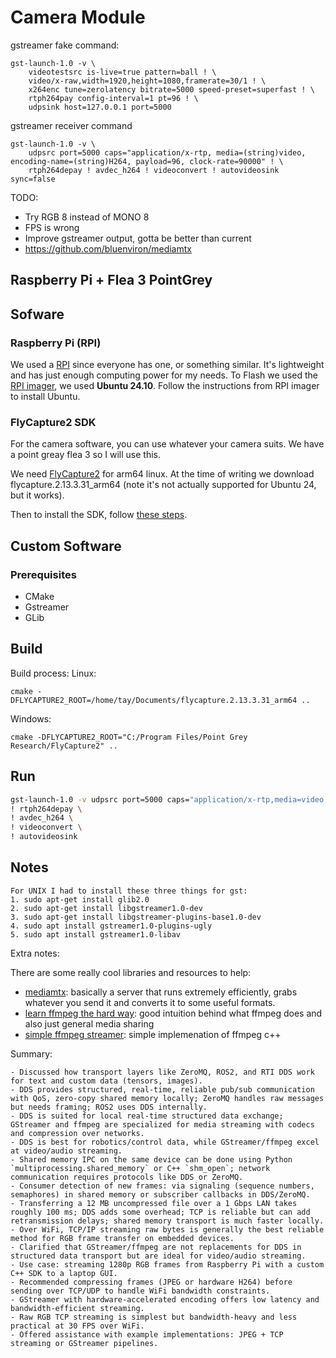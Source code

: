 # Camera Module

gstreamer fake command:
```
gst-launch-1.0 -v \
    videotestsrc is-live=true pattern=ball ! \
    video/x-raw,width=1920,height=1080,framerate=30/1 ! \
    x264enc tune=zerolatency bitrate=5000 speed-preset=superfast ! \
    rtph264pay config-interval=1 pt=96 ! \
    udpsink host=127.0.0.1 port=5000
```
gstreamer receiver command

```
gst-launch-1.0 -v \
    udpsrc port=5000 caps="application/x-rtp, media=(string)video, encoding-name=(string)H264, payload=96, clock-rate=90000" ! \
    rtph264depay ! avdec_h264 ! videoconvert ! autovideosink sync=false
```

TODO:
- Try RGB 8 instead of MONO 8
- FPS is wrong
- Improve gstreamer output, gotta be better than current
- https://github.com/bluenviron/mediamtx

## Raspberry Pi + Flea 3 PointGrey

## Sofware

### Raspberry Pi (RPI)

We used a [RPI](https://www.raspberrypi.com) since everyone has one, or something similar. It's lightweight and has just enough computing power for my needs. To Flash we used the [RPI imager](https://www.raspberrypi.com/software/), we used **Ubuntu 24.10**. Follow the instructions from RPI imager to install Ubuntu.

### FlyCapture2 SDK

For the camera software, you can use whatever your camera suits. We have a point greay flea 3 so I will use this.

We need [FlyCapture2](https://www.teledynevisionsolutions.com/en-gb/products/flycapture-sdk/) for arm64 linux. At the time of writing we download flycapture.2.13.3.31_arm64 (note it's not actually supported for Ubuntu 24, but it works).

Then to install the SDK, follow [these steps](https://www.teledynevisionsolutions.com/en-gb/support/support-center/application-note/iis/getting-started-with-flycapture-2-and-arm/).

## Custom Software

### Prerequisites

- CMake
- Gstreamer
- GLib

## Build

Build process:
Linux:
```
cmake -DFLYCAPTURE2_ROOT=/home/tay/Documents/flycapture.2.13.3.31_arm64 ..
```

Windows:
```
cmake -DFLYCAPTURE2_ROOT="C:/Program Files/Point Grey Research/FlyCapture2" ..
```

## Run

```bash
gst-launch-1.0 -v udpsrc port=5000 caps="application/x-rtp,media=video,encoding-name=H264,payload=96" \
! rtph264depay \
! avdec_h264 \
! videoconvert \
! autovideosink
```

## Notes

```text
For UNIX I had to install these three things for gst:
1. sudo apt-get install glib2.0
2. sudo apt-get install libgstreamer1.0-dev
3. sudo apt-get install libgstreamer-plugins-base1.0-dev
4. sudo apt install gstreamer1.0-plugins-ugly
5. sudo apt install gstreamer1.0-libav
```

Extra notes:

There are some really cool libraries and resources to help:

- [mediamtx](https://github.com/bluenviron/mediamtx?tab=readme-ov-file#generic-webcam): basically a server that runs extremely efficiently, grabs whatever you send it and converts it to some useful formats.
- [learn ffmpeg the hard way](https://github.com/leandromoreira/ffmpeg-libav-tutorial?tab=readme-ov-file#video---what-you-see): good intuition behind what ffmpeg does and also just general media sharing
- [simple ffmpeg streamer](https://github.com/leixiaohua1020/simplest_ffmpeg_streamer/): simple implemenation of ffmpeg c++

Summary:

```text
- Discussed how transport layers like ZeroMQ, ROS2, and RTI DDS work for text and custom data (tensors, images).
- DDS provides structured, real-time, reliable pub/sub communication with QoS, zero-copy shared memory locally; ZeroMQ handles raw messages but needs framing; ROS2 uses DDS internally.
- DDS is suited for local real-time structured data exchange; GStreamer and ffmpeg are specialized for media streaming with codecs and compression over networks.
- DDS is best for robotics/control data, while GStreamer/ffmpeg excel at video/audio streaming.
- Shared memory IPC on the same device can be done using Python `multiprocessing.shared_memory` or C++ `shm_open`; network communication requires protocols like DDS or ZeroMQ.
- Consumer detection of new frames: via signaling (sequence numbers, semaphores) in shared memory or subscriber callbacks in DDS/ZeroMQ.
- Transferring a 12 MB uncompressed file over a 1 Gbps LAN takes roughly 100 ms; DDS adds some overhead; TCP is reliable but can add retransmission delays; shared memory transport is much faster locally.
- Over WiFi, TCP/IP streaming raw bytes is generally the best reliable method for RGB frame transfer on embedded devices.
- Clarified that GStreamer/ffmpeg are not replacements for DDS in structured data transport but are ideal for video/audio streaming.
- Use case: streaming 1280p RGB frames from Raspberry Pi with a custom C++ SDK to a laptop GUI.
- Recommended compressing frames (JPEG or hardware H264) before sending over TCP/UDP to handle WiFi bandwidth constraints.
- GStreamer with hardware-accelerated encoding offers low latency and bandwidth-efficient streaming.
- Raw RGB TCP streaming is simplest but bandwidth-heavy and less practical at 30 FPS over WiFi.
- Offered assistance with example implementations: JPEG + TCP streaming or GStreamer pipelines.
```